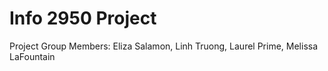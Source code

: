 # Info 2950 Project
 Project Group Members: Eliza Salamon, Linh Truong, Laurel Prime, Melissa LaFountain
